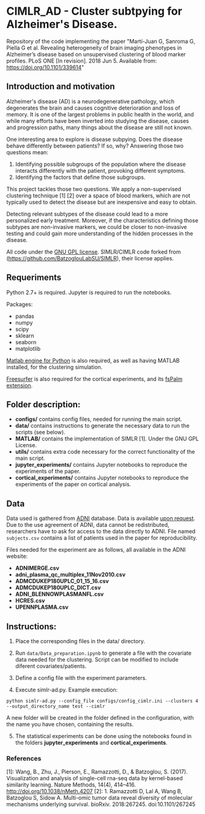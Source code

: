 # CIMLR_AD - Cluster subtpying for Alzheimer's Disease.

Repository of the code implementing the paper "Martí-Juan G, Sanroma G, Piella G et al. Revealing heterogeneity of brain imaging phenotypes in Alzheimer’s disease based on unsupervised clustering of blood marker profiles. PLoS ONE [In revision]. 2018 Jun 5. Available from: https://doi.org/10.1101/339614"

## Introduction and motivation

Alzheimer's disease (AD) is a neurodegenerative pathology, which degenerates the brain and causes cognitive deterioration and loss of memory. It is one of the largest problems in public health in the world, and while many efforts have been inverted into studying the disease, causes and progression paths, many things about the disease are still not known.

One interesting area to explore is disease subpying. Does the disease behave differently between patients? If so, why? Answering those two questions mean:
1. Identifying possible subgroups of the population where the disease interacts differently with the patient, provoking different symptoms.
2. Identifying the factors that define those subgroups.

This project tackles those two questions. We apply a non-supervised clustering technique \[1\] \[2\] over a space of blood markers, which are not typically used to detect the disease but are inexpensive and easy to obtain.

Detecting relevant subtypes of the disease could lead to a more personalized early treatment. Moreover, if the characteristics defining those subtypes are non-invasive markers, we could be closer to non-invasive testing and could gain more understanding of the hidden processes in the disease.

All code under the [GNU GPL license](LICENSE). SIMLR/CIMLR code forked from (https://github.com/BatzoglouLabSU/SIMLR), their license applies.

## Requeriments
Python 2.7+ is required. Jupyter is required to run the notebooks.

Packages:
 - pandas
 - numpy
 - scipy
 - sklearn
 - seaborn
 - matplotlib


[Matlab engine for Python](https://es.mathworks.com/help/matlab/matlab-engine-for-python.html) is also required, as well as having MATLAB installed, for the clustering simulation.

[Freesurfer](https://surfer.nmr.mgh.harvard.edu/) is also required for the cortical experiments, and its [fsPalm extension](https://surfer.nmr.mgh.harvard.edu/fswiki/FsPalm).

## Folder description:
- **configs/** contains config files, needed for running the main script.
- **data/** contains instructions to generate the necessary data to run the scripts (see below).
- **MATLAB/** contains the implementation of SIMLR \[1\]. Under the GNU GPL License.
- **utils/** contains extra code necessary for the correct functionality of the main script.
- **jupyter_experiments/** contains Jupyter notebooks to reproduce the experiments of the paper.
- **cortical_experiments/** contains Jupyter notebooks to reproduce the experiments of the paper on cortical analysis.

## Data
Data used is gathered from [ADNI](http://adni.loni.usc.edu/) database. Data is available [upon request](http://adni.loni.usc.edu/data-samples/access-data/). Due to the use agreement of ADNI, data cannot be redistributed, researchers have to ask for access to the data directly to ADNI. File named ```subjects.csv``` contains a list of patients used in the paper for reproducibility.

Files needed for the experiment are as follows, all available in the ADNI website:
- **ADNIMERGE.csv**
- **adni_plasma_qc_multiplex_11Nov2010.csv**
- **ADMCDUKEP180UPLC_01_15_16.csv**
- **ADMCDUKEP180UPLC_DICT.csv**
- **ADNI_BLENNOWPLASMANFL.csv**
- **HCRES.csv**
- **UPENNPLASMA.csv**

## Instructions:
1. Place the corresponding files in the data/ directory.

2. Run ```data/Data_preparation.ipynb``` to generate a file with the covariate data needed for the clustering. Script can be modified to include diferent covariates/patients.

3. Define a config file with the experiment parameters.

4. Execute simlr-ad.py. Example execution:
```
python simlr-ad.py --config_file configs/config_cimlr.ini --clusters 4 --output_directory_name test --cimlr
```
A new folder will be created in the folder defined in the configuration, with the name you have chosen, containing the results.

5. The statistical experiments can be done using the notebooks found in the folders **jupyter_experiments** and **cortical_experiments**.

### References
\[1\]: Wang, B., Zhu, J., Pierson, E., Ramazzotti, D., & Batzoglou, S. (2017). Visualization and analysis of single-cell rna-seq data by kernel-based similarity learning. Nature Methods, 14(4), 414–416. http://doi.org/10.1038/nMeth.4207
\[2\]: 1. Ramazzotti D, Lal A, Wang B, Batzoglou S, Sidow A. Multi-omic tumor data reveal diversity of molecular mechanisms underlying survival. bioRxiv. 2018:267245. doi:10.1101/267245
